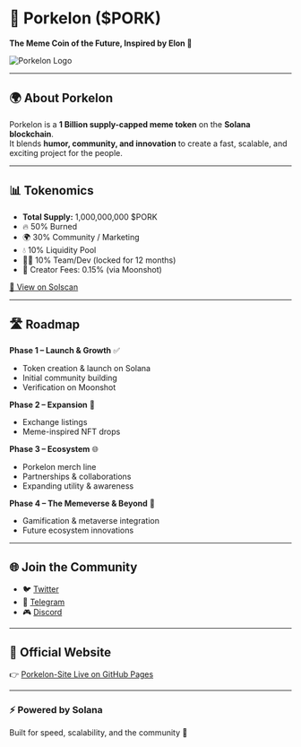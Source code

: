 # 🐖 Porkelon ($PORK) #  
**The Meme Coin of the Future, Inspired by Elon 🚀**  

![Porkelon Logo](assets/porkelon-logo.png)

---

## 🌍 About Porkelon
Porkelon is a **1 Billion supply-capped meme token** on the **Solana blockchain**.  
It blends **humor, community, and innovation** to create a fast, scalable, and exciting project for the people.  

---

## 📊 Tokenomics
- **Total Supply:** 1,000,000,000 $PORK  
- 🔥 50% Burned  
- 🌍 30% Community / Marketing  
- 💧 10% Liquidity Pool  
- 👨‍💻 10% Team/Dev (locked for 12 months)  
- 💸 Creator Fees: 0.15% (via Moonshot)  

[🔗 View on Solscan](https://solscan.io/token/YOUR_TOKEN_ADDRESS)  

---

## 🛣 Roadmap
**Phase 1 – Launch & Growth** ✅  
- Token creation & launch on Solana  
- Initial community building  
- Verification on Moonshot  

**Phase 2 – Expansion** 🚀  
- Exchange listings  
- Meme-inspired NFT drops  

**Phase 3 – Ecosystem** 🌐  
- Porkelon merch line  
- Partnerships & collaborations  
- Expanding utility & awareness  

**Phase 4 – The Memeverse & Beyond** 🌌  
- Gamification & metaverse integration  
- Future ecosystem innovations  

---

## 🌐 Join the Community
- 🐦 [Twitter](https://twitter.com/porkelon)  
- 💬 [Telegram](https://t.me/porkelon)  
- 🎮 [Discord](https://discord.gg/porkelon)  

---

## 📌 Official Website
👉 [Porkelon-Site Live on GitHub Pages](https://erikg713.github.io/Porkelon-Site/)  

---

### ⚡ Powered by Solana
Built for speed, scalability, and the community 💜
